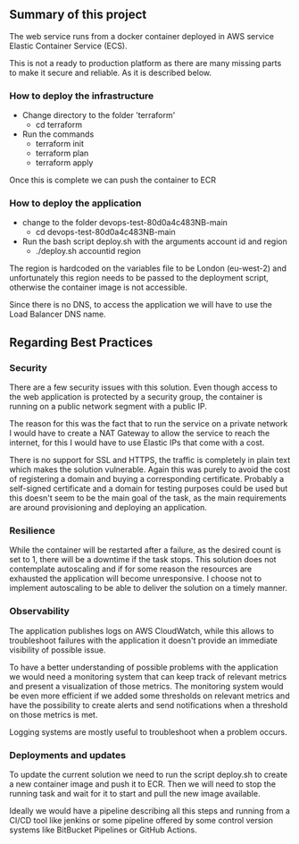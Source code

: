 ## Summary of this project
The web service runs from a docker container deployed in AWS service Elastic Container Service (ECS).

This is not a ready to production platform as there are many missing parts to make it secure and reliable.
As it is described below.

### How to deploy the infrastructure
* Change directory to the folder 'terraform'
  * cd terraform
* Run the commands 
  * terraform init
  * terraform plan
  * terraform apply

Once this is complete we can push the container to ECR
### How to deploy the application
* change to the folder devops-test-80d0a4c483NB-main
  * cd devops-test-80d0a4c483NB-main
* Run the bash script deploy.sh with the arguments account id and region
  * ./deploy.sh accountid region

The region is hardcoded on the variables file to be London (eu-west-2) and unfortunately this region
needs to be passed to the deployment script, otherwise the container image is not accessible.

Since there is no DNS, to access the application we will have to use the Load Balancer DNS
name.

## Regarding Best Practices
### Security
There are a few security issues with this solution. Even though access to the web application is
protected by a security group, the container is running on a public network segment with a public IP.

The reason for this was the fact that to run the service on a private network I would have to create a
NAT Gateway to allow the service to reach the internet, for this I would have to use Elastic IPs that
come with a cost.

There is no support for SSL and HTTPS, the traffic is completely in plain text which makes the
solution vulnerable. Again this was purely to avoid the cost of registering a domain and buying a
corresponding certificate. Probably a self-signed certificate and a domain for testing purposes could
be used but this doesn't seem to be the main goal of the task, as the main requirements are around
provisioning and deploying an application.

### Resilience 
While the container will be restarted after a failure, as the desired count is set to 1, there will
be a downtime if the task stops. This solution does not contemplate autoscaling and if for some
reason the resources are exhausted the application will become unresponsive. I choose not to
implement autoscaling to be able to deliver the solution on a timely manner. 

### Observability
The application publishes logs on AWS CloudWatch, while this allows to troubleshoot failures with the
application it doesn't provide an immediate visibility of possible issue.

To have a better understanding of possible problems with the application we would need a monitoring
system that can keep track of relevant metrics and present a visualization of those metrics. The
monitoring system would be even more efficient if we added some thresholds on relevant metrics and have
the possibility to create alerts and send notifications when a threshold on those metrics is met.

Logging systems are mostly useful to troubleshoot when a problem occurs.

### Deployments and updates
To update the current solution we need to run the script deploy.sh to create a new container image and
push it to ECR. Then we will need to stop the running task and wait for it to start and pull the
new image available.

Ideally we would have a pipeline describing all this steps and running from a CI/CD tool like jenkins
or some pipeline offered by some control version systems like BitBucket Pipelines or GitHub Actions.
